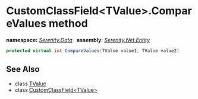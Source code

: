 # CustomClassField&lt;TValue&gt;.CompareValues method
**namespace:** *[Serenity.Data](../../README.md#serenity.data-namespace)*   **assembly**: *[Serenity.Net.Entity](../../README.md)*

```csharp
protected virtual int CompareValues(TValue value1, TValue value2)
```

## See Also

* class [TValue](../Serenity.Net.Entity/../CustomClassField-1.TValue.md)
* class [CustomClassField&lt;TValue&gt;](../CustomClassField-1.md)